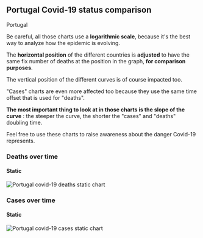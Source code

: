 ## Portugal Covid-19 status comparison 

Portugal



Be careful, all those charts use a **logarithmic scale**, because it's the best way to analyze how the epidemic is evolving.
 
The **horizontal position** of the different countries is **adjusted** to have the same fix number of deaths at the position in the graph, **for comparison purposes**.

The vertical position of the different curves is of course impacted too.

"Cases" charts are even more affected too because they use the same time offset that is used for "deaths".

**The most important thing to look at in those charts is the slope of the curve** : the steeper the curve, the shorter the "cases" and "deaths" doubling time.

Feel free to use these charts to raise awareness about the danger Covid-19 represents. 


 
### Deaths over time
 
#### Static
![Portugal covid-19 deaths static chart](https://raw.githubusercontent.com/madlag/coronavirus_study/master/notebooks/graphs/2020-03-20/countries/Portugal/2020-03-20_Portugal_deaths.png "Portugal covid-19 deaths static chart")   

 
### Cases over time
 
#### Static
![Portugal covid-19 cases static chart](https://raw.githubusercontent.com/madlag/coronavirus_study/master/notebooks/graphs/2020-03-20/countries/Portugal/2020-03-20_Portugal_deaths.png "Portugal covid-19 cases static chart")   

